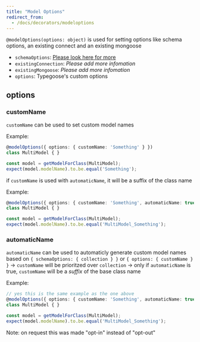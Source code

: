 ```yaml
---
title: "Model Options"
redirect_from:
  - /docs/decorators/modeloptions
---
```


`@modelOptions(options: object)` is used for setting options like schema options, an existing connect and an existing mongoose
  - `schemaOptions`: [Please look here for more](https://mongoosejs.com/docs/guide.html#options)
  - `existingConnection`: *Please add more infomation*
  - `existingMongoose`: *Please add more infomation*
  - `options`: Typegoose's custom options

## options

### customName

`customName` can be used to set custom model names

Example:

```ts
@modelOptions({ options: { customName: 'Something' } })
class MultiModel { }

const model = getModelForClass(MultiModel);
expect(model.modelName).to.be.equal('Something');
```

if `customName` is used with `automaticName`, it will be a suffix of the class name

Example:

```ts
@modelOptions({ options: { customName: 'Something', automaticName: true } })
class MultiModel { }

const model = getModelForClass(MultiModel);
expect(model.modelName).to.be.equal('MultiModel_Something');
```

### automaticName

`automaticName` can be used to automaticly generate custom model names based on `{ schemaOptions: { collection } }` or `{ options: { customName } }`
-> `customName` will be prioritzed over `collection`
-> only if `automaticName` is true, `customName` will be a *suffix* of the base class name

Example:

```ts
// yes this is the same example as the one above
@modelOptions({ options: { customName: 'Something', automaticName: true } })
class MultiModel { }

const model = getModelForClass(MultiModel);
expect(model.modelName).to.be.equal('MultiModel_Something');
```

Note: on request this was made "opt-in" instead of "opt-out"
